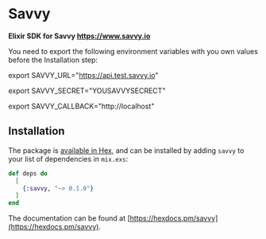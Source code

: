 # Savvy

**Elixir SDK for Savvy https://www.savvy.io**

You need to export the following environment variables with you own values before the
Installation step:

  export SAVVY_URL="https://api.test.savvy.io"

  export SAVVY_SECRET="YOUSAVVYSECRECT"

  export SAVVY_CALLBACK="http://localhost"

## Installation

The package is [available in Hex](https://hex.pm/packages/savvy), and can be installed
by adding `savvy` to your list of dependencies in `mix.exs`:

```elixir
def deps do
  [
    {:savvy, "~> 0.1.0"}
  ]
end
```

The documentation can be found at [https://hexdocs.pm/savvy](https://hexdocs.pm/savvy).

